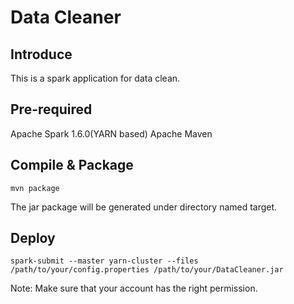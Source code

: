 # Data Cleaner

## Introduce
This is a spark application for data clean.

## Pre-required
Apache Spark 1.6.0(YARN based)
Apache Maven

## Compile & Package
```shell
mvn package
```
The jar package will be generated under directory named target.

## Deploy
```shell
spark-submit --master yarn-cluster --files /path/to/your/config.properties /path/to/your/DataCleaner.jar
```
Note: Make sure that your account has the right permission.

